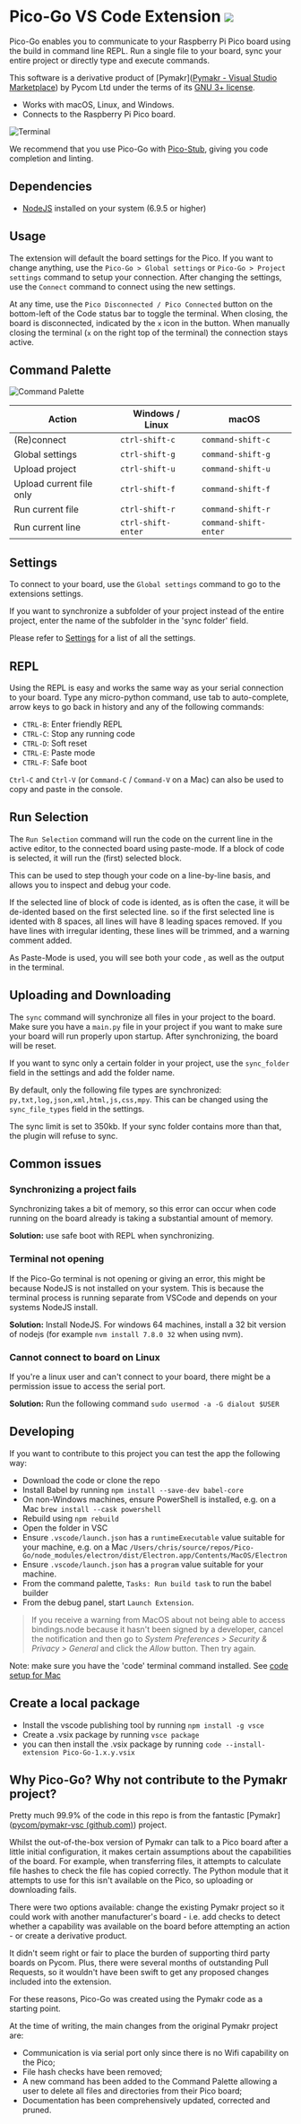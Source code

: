 #  Pico-Go VS Code Extension ![](images/logo.png)

Pico-Go enables you to communicate to your Raspberry Pi Pico board using the build in command line REPL. Run a single file to your board, sync your entire project or directly type and execute commands.

This software is a derivative product of [Pymakr]([Pymakr - Visual Studio Marketplace](https://marketplace.visualstudio.com/items?itemName=pycom.Pymakr)) by Pycom Ltd under the terms of its [GNU 3+ license](LICENSE.md).

- Works with macOS, Linux, and Windows.
- Connects to the Raspberry Pi Pico board.

![Terminal](images/screenshot1.png)

We recommend that you use Pico-Go with [Pico-Stub](https://github.com/cpwood/Pico-Stub), giving you code completion and linting.

## Dependencies

- [NodeJS](https://nodejs.org) installed on your system (6.9.5 or higher) 

## Usage

The extension will default the board settings for the Pico. If you want to change anything, use the `Pico-Go > Global settings` or `Pico-Go > Project settings` command to setup your connection. After changing the settings, use the `Connect` command to connect using the new settings.

At any time, use the `Pico Disconnected / Pico Connected` button on the bottom-left of the Code status bar to toggle the terminal. When closing, the board is disconnected, indicated by the `x` icon in the button. When manually closing the terminal (`x` on the right top of the terminal) the connection stays active. 

## Command Palette

![Command Palette](images/screenshot2.png)

| Action           | Windows / Linux    | macOS                 |
| ---------------- | ------------------ | --------------------- |
| (Re)connect      | `ctrl-shift-c`     | `command-shift-c`     |
| Global settings  | `ctrl-shift-g`     | `command-shift-g`     |
| Upload project   | `ctrl-shift-u`     | `command-shift-u`     |
| Upload current file only | `ctrl-shift-f`     | `command-shift-f`     |
| Run current file | `ctrl-shift-r`     | `command-shift-r`     |
| Run current line | `ctrl-shift-enter` | `command-shift-enter` |

## Settings

To connect to your board, use the `Global settings` command to go to the extensions settings. 

If you want to synchronize a subfolder of your project instead of the entire project, enter the name of the subfolder in the 'sync folder' field.

Please refer to [Settings](settings.md) for a list of all the settings.

## REPL

Using the REPL is easy and works the same way as your serial connection to your board. Type any micro-python command, use tab to auto-complete, arrow keys to go back in history and any of the following commands:
- `CTRL-B`: Enter friendly REPL
- `CTRL-C`: Stop any running code
- `CTRL-D`: Soft reset
- `CTRL-E`: Paste mode
- `CTRL-F`: Safe boot

`Ctrl-C` and `Ctrl-V` (or `Command-C` /  `Command-V` on a Mac) can also be used to copy and paste in the console.

## Run Selection

The `Run Selection` command will run the code on the current line in the active editor, to the connected board using paste-mode. If a block of code is selected, it will run the (first) selected block.

This can be used to step though your code on a line-by-line basis, and allows you to inspect and debug your code.

If the selected line of block of code is idented, as is often the case, it will be de-idented based on the first selected line. so if the first selected line is idented with 8 spaces, all lines will have 8 leading spaces removed.
If you have lines with irregular identing, these lines will be trimmed, and a warning comment added.

As Paste-Mode is used, you will see both your code , as well as the output in the terminal.

## Uploading and Downloading

The `sync` command will synchronize all files in your project to the board. Make sure you have a `main.py` file in your project if you want to make sure your board will run properly upon startup. After synchronizing, the board will be reset. 

If you want to sync only a certain folder in your project, use the `sync_folder` field in the settings and add the folder name.

By default, only the following file types are synchronized: `py,txt,log,json,xml,html,js,css,mpy`. This can be changed using the `sync_file_types` field in the settings.

The sync limit is set to 350kb. If your sync folder contains more than that, the plugin will refuse to sync.

## Common issues

### Synchronizing a project fails
Synchronizing takes a bit of memory, so this error can occur when code running on the board already is taking a substantial amount of memory.

**Solution:** use safe boot with REPL when synchronizing.

### Terminal not opening
If the Pico-Go terminal is not opening or giving an error, this might be because NodeJS is not installed on your system. This is because the terminal process is running separate from VSCode and depends on your systems NodeJS install.

**Solution:** Install NodeJS. For windows 64 machines, install a 32 bit version of nodejs (for example `nvm install 7.8.0 32` when using nvm).


### Cannot connect to board on Linux

If you're a linux user and can't connect to your board, there might be a permission issue to access the serial port.

**Solution:** Run the following command `sudo usermod -a -G dialout $USER`

## Developing
If you want to contribute to this project you can test the app the following way:

- Download the code or clone the repo
- Install Babel by running `npm install --save-dev babel-core`
- On non-Windows machines, ensure PowerShell is installed, e.g. on a Mac `brew install --cask powershell`
- Rebuild using `npm rebuild`
- Open the folder in VSC
- Ensure `.vscode/launch.json` has a `runtimeExecutable` value suitable for your machine, e.g. on a Mac `/Users/chris/source/repos/Pico-Go/node_modules/electron/dist/Electron.app/Contents/MacOS/Electron`
- Ensure `.vscode/launch.json` has a `program` value suitable for your machine.
- From the command palette,  `Tasks: Run build task` to run the babel builder
- From the debug panel, start `Launch Extension`.

> If you receive a warning from MacOS about not being able to access bindings.node because it hasn't been signed by a developer, cancel the notification and then go to *System Preferences > Security & Privacy > General* and click the *Allow* button. Then try again. 

Note: make sure you have the 'code' terminal command installed. See [code setup for Mac](https://code.visualstudio.com/docs/setup/mac)

## Create a local package
- Install the vscode publishing tool by running `npm install -g vsce`
- Create a .vsix package by running `vsce package`
- you can then install the .vsix package by running `code --install-extension Pico-Go-1.x.y.vsix`

## Why Pico-Go? Why not contribute to the Pymakr project?

Pretty much 99.9% of the code in this repo is from the fantastic [Pymakr]([pycom/pymakr-vsc (github.com)](https://github.com/pycom/pymakr-vsc)) project. 

Whilst the out-of-the-box version of Pymakr can talk to a Pico board after a little initial configuration, it makes certain assumptions about the capabilities of the board. For example, when transferring files, it attempts to calculate file hashes to check the file has copied correctly. The Python module that it attempts to use for this isn't available on the Pico, so uploading or downloading fails.

There were two options available: change the existing Pymakr project so it could work with another manufacturer's board - i.e. add checks to detect whether a capability was available on the board before attempting an action - or create a derivative product.

It didn't seem right or fair to place the burden of supporting third party boards on Pycom. Plus, there were several months of outstanding Pull Requests, so it wouldn't have been swift to get any proposed changes included into the extension.

For these reasons, Pico-Go was created using the Pymakr code as a starting point.

At the time of writing, the main changes from the original Pymakr project are:

* Communication is via serial port only since there is no Wifi capability on the Pico;
* File hash checks have been removed;
* A new command has been added to the Command Palette allowing a user to delete all files and directories from their Pico board;
* Documentation has been comprehensively updated, corrected and pruned.